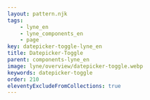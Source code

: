 ```yaml
---
layout: pattern.njk
tags: 
    - lyne_en
    - lyne_components_en
    - page
key: datepicker-toggle-lyne_en
title: Datepicker-Toggle
parent: components-lyne_en
image: lyne/overview/datepicker-toggle.webp
keywords: datepicker-toggle
order: 210
eleventyExcludeFromCollections: true
---
```

